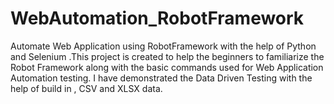 # WebAutomation_RobotFramework
Automate Web Application using RobotFramework with the help of Python and Selenium .This project is created to help the beginners to familiarize the Robot Framework along with the basic commands used for Web Application Automation testing. I have demonstrated the Data Driven Testing with the help of  build in , CSV and XLSX data.
